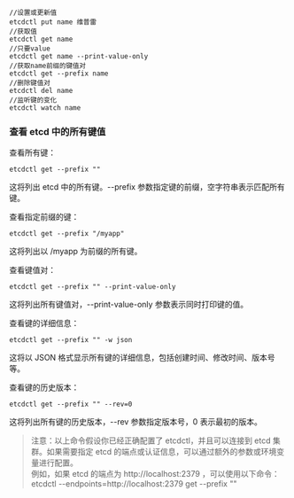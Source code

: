 ```shell
//设置或更新值
etcdctl put name 维普雷
//获取值
etcdctl get name
//只要value
etcdctl get name --print-value-only
//获取name前缀的键值对
etcdctl get --prefix name
//删除键值对
etcdctl del name
//监听键的变化
etcdctl watch name
```
### 查看 etcd 中的所有键值

查看所有键：
```shell
etcdctl get --prefix ""
```
这将列出 etcd 中的所有键。--prefix 参数指定键的前缀，空字符串表示匹配所有键。

查看指定前缀的键：
```shell
etcdctl get --prefix "/myapp"
```
这将列出以 /myapp 为前缀的所有键。

查看键值对：
```shell
etcdctl get --prefix "" --print-value-only
```
这将列出所有键值对，--print-value-only 参数表示同时打印键的值。

查看键的详细信息：
```shell
etcdctl get --prefix "" -w json
```
这将以 JSON 格式显示所有键的详细信息，包括创建时间、修改时间、版本号等。

查看键的历史版本：
```shell
etcdctl get --prefix "" --rev=0
```
这将列出所有键的历史版本，--rev 参数指定版本号，0 表示最初的版本。

> 注意：以上命令假设你已经正确配置了 etcdctl，并且可以连接到 etcd 集群。如果需要指定 etcd 的端点或认证信息，可以通过额外的参数或环境变量进行配置。  
> 例如，如果 etcd 的端点为 http://localhost:2379 ，可以使用以下命令：  
> etcdctl --endpoints=http://localhost:2379 get --prefix ""
